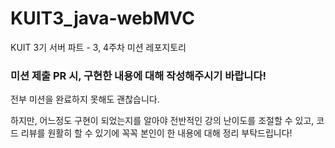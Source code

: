 # KUIT3_java-webMVC
KUIT 3기 서버 파트 - 3, 4주차 미션 레포지토리

### 미션 제출 PR 시, 구현한 내용에 대해 작성해주시기 바랍니다!

전부 미션을 완료하지 못해도 괜찮습니다. 

하지만, 어느정도 구현이 되었는지를 알아야 전반적인 강의 난이도를 조절할 수 있고, 코드 리뷰를 원활히 할 수 있기에 꼭꼭 본인이 한 내용에 대해 정리 부탁드립니다!
